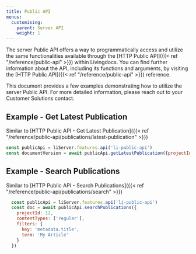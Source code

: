 ```yaml
---
title: Public API
menus:
  customising:
    parent: Server API
    weight: 1
---
```


The server Public API offers a way to programmatically access and utilize the same functionalities available through the [HTTP Public API]({{< ref "/reference/public-api" >}}) within Livingdocs. You can find further information about the API, including its functions and arguments, by visiting the [HTTP Public API]({{< ref "/reference/public-api" >}}) reference.

This document provides a few examples demonstrating how to utilize the server Public API. For more detailed information, please reach out to your Customer Solutions contact.

## Example - Get Latest Publication

Similar to [HTTP Public API - Get Latest Publication]({{< ref "/reference/public-api/publications/latest-publication" >}})

```js
const publicApi = liServer.features.api('li-public-api')
const documentVersion = await publicApi.getLatestPublication({projectId: 12, documentId: 53})
```

## Example - Search Publications

Similar to [HTTP Public API - Search Publications]({{< ref "/reference/public-api/publications/search" >}})

```js
  const publicApi = liServer.features.api('li-public-api')
  const doc = await publicApi.searchPublications({
    projectId: 12,
    contentTypes: ['regular'],
    filters: {
      key: 'metadata.title',
      term: 'My Article'
    }
  })
```
